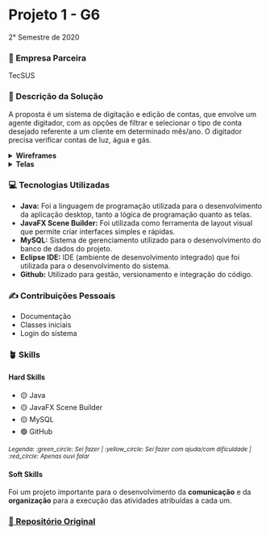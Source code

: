 # Projeto 1 - G6
2° Semestre de 2020 <br/>

### :office: Empresa Parceira
TecSUS <br/>

### :dart:	Descrição da Solução
A proposta é um sistema de digitação e edição de contas, que envolve um agente digitador, com as opções de filtrar e selecionar o tipo de conta desejado referente a um cliente em determinado mês/ano. O digitador precisa verificar contas de luz, água e gás. <br/>

<details>
  <summary><b> Wireframes </b></summary>
  - Login <br/>
  <img src="https://user-images.githubusercontent.com/49652498/202557802-65498286-1339-4342-90ad-ba23f1c8c526.png"/><br/>
  - Menu <br/>
  <img src="https://user-images.githubusercontent.com/49652498/202557854-82e1d20b-2329-40ac-822e-b9e860f483de.png"/><br/>
  - Busca <br/>
  <img src="https://user-images.githubusercontent.com/49652498/202557916-ca8447ee-ba29-483b-af40-337b9e312329.png"/><br/>
  - Resultado de Pesquisa <br/>
  <img src="https://user-images.githubusercontent.com/49652498/202557997-488d1b8d-7f9a-4c0c-905f-c99b36fc4271.png"/><br/>
  - Seleção de Tipo de Conta <br/>
  <img src="https://user-images.githubusercontent.com/49652498/202558055-0d359bc8-b1e2-4117-99a5-1cbfbcb1bda9.png"/><br/>
  - Seleção de Conta <br/>
  <img src="https://user-images.githubusercontent.com/49652498/202558119-e8eb415e-cbb6-477a-9421-8fca7bdaabc2.png"/><br/>
  - Detalhamento <br/>
  <img src="https://user-images.githubusercontent.com/49652498/202558181-73f0b8f7-16b2-4b45-9eff-32fb304a0d6a.png"/><br/>
  - Cadastro de Cliente <br/>
  <img src="https://user-images.githubusercontent.com/49652498/202558234-4702a3ad-c931-4345-b0d0-20b72fe9740c.png"/><br/>
  - Produtividade <br/>
  <img src="https://user-images.githubusercontent.com/49652498/202558327-f4e8f48d-f993-4687-bcb5-ba3ea8bc466f.png"/><br/>
  - Editar/Excluir conta
  <img src="https://user-images.githubusercontent.com/49652498/202558408-636dc414-1ae9-492d-90eb-dec5d1cdb5e9.png"/><br/>
</details>

<details>
  <summary><b> Telas </b></summary>
  - Login <br/>
  <img src="https://user-images.githubusercontent.com/49652498/202559078-5a4fac8f-4112-4d50-ab99-6b1a1759892b.png"/><br/>
  - Menu <br/>
  <img src="https://user-images.githubusercontent.com/49652498/202559188-8ca73a62-ef1c-4855-860e-c61754c14c72.png"/><br/>
  - Cadastro de Usuário <br/>
  <img src="https://user-images.githubusercontent.com/49652498/202559302-0bd08764-2662-4ef0-94eb-7c480c0f7361.png"/><br/>
  - Cadastro de Cliente <br/>
  <img src="https://user-images.githubusercontent.com/49652498/202559446-fc8baab9-1ba3-4ddb-8d48-84b4b8ee36a2.png"/><br/>
  - Cadastro de Imóvel <br/>
  <img src="https://user-images.githubusercontent.com/49652498/202559547-449dc533-ed74-4833-bff8-c376cd860364.png"/><br/>
  - Cadastro de Conta de Gás <br/>
  <img src="https://user-images.githubusercontent.com/49652498/202559658-79cba036-d01a-487c-9e52-f9df1bbe0b15.png"/><br/>
  - Cadastro de Conta de Água <br/>
  <img src="https://user-images.githubusercontent.com/49652498/202559838-0b9a395f-79c4-4fc6-84eb-fc458ee3a203.png"/><br/>
  - Cadastro de Conta de Luz <br/>
  <img src="https://user-images.githubusercontent.com/49652498/202559909-06e875a0-512f-4485-b1ea-367eadeb50d6.png"/><br/>
  - Busca <br/>
  <img src="https://user-images.githubusercontent.com/49652498/202559978-49167c3e-5978-4392-bbf6-0cc8f66fb9c5.png"/><br/>
  - Resultado de Pesquisa <br/>
  <img src="https://user-images.githubusercontent.com/49652498/202560332-669d3250-220f-4c50-9360-8474074e11f5.png"/><br/>
</details>


### :computer:	Tecnologias Utilizadas
- **Java:** Foi a linguagem de programação utilizada para o desenvolvimento da aplicação desktop, tanto a lógica de programação quanto as telas.
- **JavaFX Scene Builder:** Foi utilizada como ferramenta de layout visual que permite criar interfaces simples e rápidas.
- **MySQL:** Sistema de gerenciamento utilizado para o desenvolvimento do banco de dados do projeto.
- **Eclipse IDE:** IDE (ambiente de desenvolvimento integrado) que foi utilizada para o desenvolvimento do sistema.
- **Github:** Utilizado para gestão, versionamento e integração do código.

### :writing_hand: Contribuições Pessoais
- Documentação
- Classes iniciais
- Login do sistema

### :potted_plant: Skills
#### Hard Skills
- :yellow_circle: Java
- :yellow_circle: JavaFX Scene Builder
- :yellow_circle: MySQL
- :green_circle: GitHub
<p><sub><i>Legenda: :green_circle:	Sei fazer | :yellow_circle:	Sei fazer com ajuda/com dificuldade | :red_circle: Apenas ouvi falar </i></sub></p>

#### Soft Skills
Foi um projeto importante para o desenvolvimento da **comunicação** e da **organização** para a execução das atividades atribuídas a cada um.

### <a href="https://github.com/rangelandrade/PI-GRUPO-6"> :link: Repositório Original </a>
